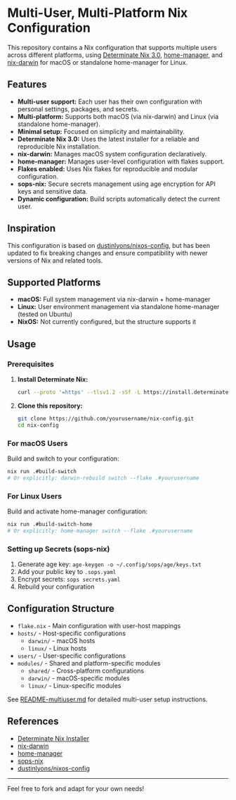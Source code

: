 # Multi-User, Multi-Platform Nix Configuration

This repository contains a Nix configuration that supports multiple users across different platforms, using [Determinate Nix 3.0](https://github.com/determinateSystems/nix-installer), [home-manager](https://github.com/nix-community/home-manager), and [nix-darwin](https://github.com/LnL7/nix-darwin) for macOS or standalone home-manager for Linux.

## Features

- **Multi-user support:** Each user has their own configuration with personal settings, packages, and secrets.
- **Multi-platform:** Supports both macOS (via nix-darwin) and Linux (via standalone home-manager).
- **Minimal setup:** Focused on simplicity and maintainability.
- **Determinate Nix 3.0:** Uses the latest installer for a reliable and reproducible Nix installation.
- **nix-darwin:** Manages macOS system configuration declaratively.
- **home-manager:** Manages user-level configuration with flakes support.
- **Flakes enabled:** Uses Nix flakes for reproducible and modular configuration.
- **sops-nix:** Secure secrets management using age encryption for API keys and sensitive data.
- **Dynamic configuration:** Build scripts automatically detect the current user.

## Inspiration

This configuration is based on [dustinlyons/nixos-config](https://github.com/dustinlyons/nixos-config), but has been updated to fix breaking changes and ensure compatibility with newer versions of Nix and related tools.

## Supported Platforms

- **macOS:** Full system management via nix-darwin + home-manager
- **Linux:** User environment management via standalone home-manager (tested on Ubuntu)
- **NixOS:** Not currently configured, but the structure supports it

## Usage

### Prerequisites

1. **Install Determinate Nix:**
   ```sh
   curl --proto '=https' --tlsv1.2 -sSf -L https://install.determinate.systems/nix | sh -s -- install
   ```

2. **Clone this repository:**
   ```sh
   git clone https://github.com/yourusername/nix-config.git
   cd nix-config
   ```

### For macOS Users

Build and switch to your configuration:
```sh
nix run .#build-switch
# Or explicitly: darwin-rebuild switch --flake .#yourusername
```

### For Linux Users

Build and activate home-manager configuration:
```sh
nix run .#build-switch-home
# Or explicitly: home-manager switch --flake .#yourusername
```

### Setting up Secrets (sops-nix)

1. Generate age key: `age-keygen -o ~/.config/sops/age/keys.txt`
2. Add your public key to `.sops.yaml`
3. Encrypt secrets: `sops secrets.yaml`
4. Rebuild your configuration

## Configuration Structure

- `flake.nix` - Main configuration with user-host mappings
- `hosts/` - Host-specific configurations
  - `darwin/` - macOS hosts
  - `linux/` - Linux hosts
- `users/` - User-specific configurations
- `modules/` - Shared and platform-specific modules
  - `shared/` - Cross-platform configurations
  - `darwin/` - macOS-specific modules
  - `linux/` - Linux-specific modules

See [README-multiuser.md](README-multiuser.md) for detailed multi-user setup instructions.

## References

- [Determinate Nix Installer](https://github.com/determinateSystems/nix-installer)
- [nix-darwin](https://github.com/LnL7/nix-darwin)
- [home-manager](https://github.com/nix-community/home-manager)
- [sops-nix](https://github.com/Mic92/sops-nix)
- [dustinlyons/nixos-config](https://github.com/dustinlyons/nixos-config)

---
Feel free to fork and adapt for your own needs!
